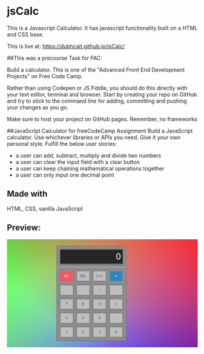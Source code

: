 # jsCalc

This is a Javascript Calculator. It has javascript functionality built on a HTML and CSS base. 

This is live at:
https://dubhcait.github.io/jsCalc/


##This was a precourse Task for FAC:

Build a calculator. This is one of the "Advanced Front End Development Projects" on Free Code Camp.

Rather than using Codepen or JS Fiddle, you should do this directly with your text editor, terminal and browser. 
Start by creating your repo on GitHub and try to stick to the command line for adding, 
committing and pushing your changes as you go.

Make sure to host your project on GitHub pages. Remember, no frameworks

##JavaScript Calculator for freeCodeCamp Assignment
Build a JavaScript calculator. Use whichever libraries or APIs you need. Give it your own personal style.
Fulfill the below user stories:

- a user can add, subtract, multiply and divide two numbers
- a user can clear the input field with a clear button
- a user can keep chaining mathematical operations together 
- a user can only input one decimal point

## Made with
HTML, CSS, vanilla JavaScript

## Preview:

![Calculator prieview](Calc-preview.png)

